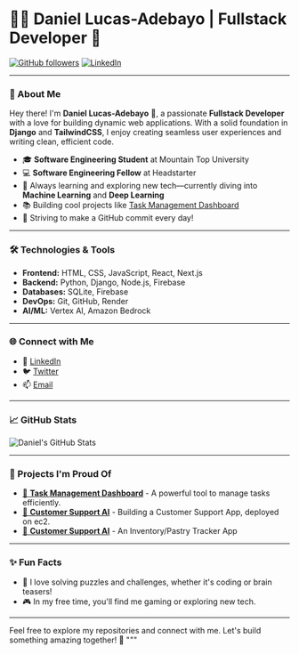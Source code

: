 # 👨‍💻 Daniel Lucas-Adebayo | Fullstack Developer 🚀

[![GitHub followers](https://img.shields.io/github/followers/coollad49?style=social)](https://github.com/coollad49?tab=followers) [![LinkedIn](https://img.shields.io/badge/-Daniel%20Lucas-Adebayo-blue?style=flat-square&logo=Linkedin&logoColor=white&link=https://www.linkedin.com/in/your-linkedin)](https://www.linkedin.com/in/your-linkedin)

---

### 🌟 About Me

Hey there! I'm **Daniel Lucas-Adebayo** 👋, a passionate **Fullstack Developer** with a love for building dynamic web applications. With a solid foundation in **Django** and **TailwindCSS**, I enjoy creating seamless user experiences and writing clean, efficient code.

- 🎓 **Software Engineering Student** at Mountain Top University
- 💻 **Software Engineering Fellow** at Headstarter
- 🌱 Always learning and exploring new tech—currently diving into **Machine Learning** and **Deep Learning**
- 📚 Building cool projects like [Task Management Dashboard](https://github.com/coollad49/task-management-dashboard-application)
- 🚀 Striving to make a GitHub commit every day!

---

### 🛠️ Technologies & Tools

- **Frontend:** HTML, CSS, JavaScript, React, Next.js
- **Backend:** Python, Django, Node.js, Firebase
- **Databases:** SQLite, Firebase
- **DevOps:** Git, GitHub, Render
- **AI/ML:** Vertex AI, Amazon Bedrock

---

### 🌐 Connect with Me

- 💼 [LinkedIn](https://www.linkedin.com/in/your-linkedin)
- 🐦 [Twitter](https://twitter.com/your-twitter)
- 📫 [Email](mailto:your-email@example.com)

---

### 📈 GitHub Stats

![Daniel's GitHub Stats](https://github-readme-stats.vercel.app/api?username=coollad49&show_icons=true&theme=radical)

---

### 🚀 Projects I'm Proud Of

- [🌟 **Task Management Dashboard**](https://github.com/coollad49/task-management-dashboard-application) - A powerful tool to manage tasks efficiently.
- [🧠 **Customer Support AI**](https://github.com/coollad49/customer_support_chatbot) - Building a Customer Support App, deployed on ec2.
- [🧠 **Customer Support AI**](https://github.com/coollad49/inventory-management) - An Inventory/Pastry Tracker App

---

### ✨ Fun Facts

- 🧩 I love solving puzzles and challenges, whether it's coding or brain teasers!
- 🎮 In my free time, you'll find me gaming or exploring new tech.

---

Feel free to explore my repositories and connect with me. Let's build something amazing together! 🚀
"""
